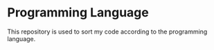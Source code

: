 ﻿# Programming Language

This repository is used to sort my code according to the programming language.
